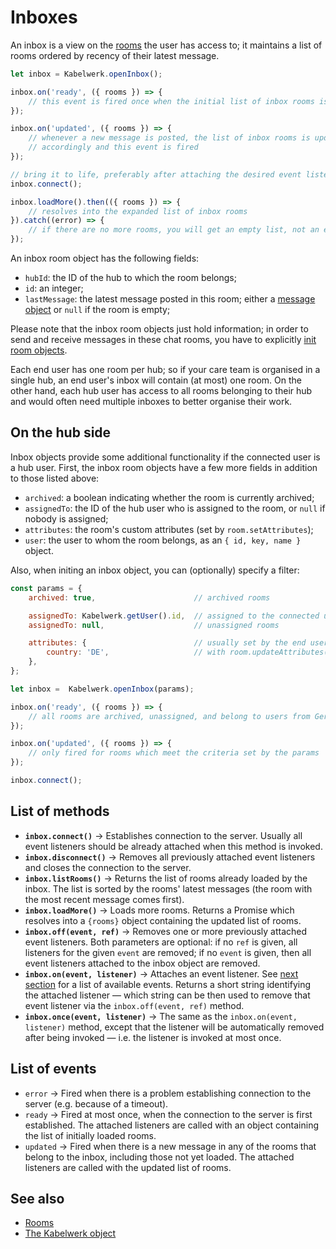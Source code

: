 # Inboxes

An inbox is a view on the [rooms](./rooms.md) the user has access to; it maintains a list of rooms ordered by recency of their latest message.

```js
let inbox = Kabelwerk.openInbox();

inbox.on('ready', ({ rooms }) => {
    // this event is fired once when the initial list of inbox rooms is loaded
});

inbox.on('updated', ({ rooms }) => {
    // whenever a new message is posted, the list of inbox rooms is updated
    // accordingly and this event is fired
});

// bring it to life, preferably after attaching the desired event listeners
inbox.connect();

inbox.loadMore().then(({ rooms }) => {
    // resolves into the expanded list of inbox rooms
}).catch((error) => {
    // if there are no more rooms, you will get an empty list, not an error
});
```

An inbox room object has the following fields:

- `hubId`: the ID of the hub to which the room belongs;
- `id`: an integer;
- `lastMessage`: the latest message posted in this room; either a [message object](./rooms.md#messaging) or `null` if the room is empty;

Please note that the inbox room objects just hold information; in order to send and receive messages in these chat rooms, you have to explicitly [init room objects](./rooms.md).

Each end user has one room per hub; so if your care team is organised in a single hub, an end user's inbox will contain (at most) one room. On the other hand, each hub user has access to all rooms belonging to their hub and would often need multiple inboxes to better organise their work.


## On the hub side

Inbox objects provide some additional functionality if the connected user is a hub user. First, the inbox room objects have a few more fields in addition to those listed above:

- `archived`: a boolean indicating whether the room is currently archived;
- `assignedTo`: the ID of the hub user who is assigned to the room, or `null` if nobody is assigned;
- `attributes`: the room's custom attributes (set by `room.setAttributes`);
- `user`: the user to whom the room belongs, as an `{ id, key, name }` object.

Also, when initing an inbox object, you can (optionally) specify a filter:

```js
const params = {
    archived: true,                      // archived rooms

    assignedTo: Kabelwerk.getUser().id,  // assigned to the connected user
    assignedTo: null,                    // unassigned rooms

    attributes: {                        // usually set by the end user client
        country: 'DE',                   // with room.updateAttributes()
    },
};

let inbox =  Kabelwerk.openInbox(params);

inbox.on('ready', ({ rooms }) => {
    // all rooms are archived, unassigned, and belong to users from Germany
});

inbox.on('updated', ({ rooms }) => {
    // only fired for rooms which meet the criteria set by the params
});

inbox.connect();
```


## List of methods

- **`inbox.connect()`** → Establishes connection to the server. Usually all event listeners should be already attached when this method is invoked.
- **`inbox.disconnect()`** → Removes all previously attached event listeners and closes the connection to the server.
- **`inbox.listRooms()`** → Returns the list of rooms already loaded by the inbox. The list is sorted by the rooms' latest messages (the room with the most recent message comes first).
- **`inbox.loadMore()`** → Loads more rooms. Returns a Promise which resolves into a `{rooms}` object containing the updated list of rooms.
- **`inbox.off(event, ref)`** → Removes one or more previously attached event listeners. Both parameters are optional: if no `ref` is given, all listeners for the given `event` are removed; if no `event` is given, then all event listeners attached to the inbox object are removed.
- **`inbox.on(event, listener)`** → Attaches an event listener. See [next section](#list-of-events) for a list of available events. Returns a short string identifying the attached listener — which string can be then used to remove that event listener via the `inbox.off(event, ref)` method.
- **`inbox.once(event, listener)`** → The same as the `inbox.on(event, listener)` method, except that the listener will be automatically removed after being invoked — i.e. the listener is invoked at most once.


## List of events

- `error` → Fired when there is a problem establishing connection to the server (e.g. because of a timeout).
- `ready` → Fired at most once, when the connection to the server is first established. The attached listeners are called with an object containing the list of initially loaded rooms.
- `updated` → Fired when there is a new message in any of the rooms that belong to the inbox, including those not yet loaded. The attached listeners are called with the updated list of rooms.


## See also

- [Rooms](./rooms.md)
- [The Kabelwerk object](./kabelwerk.md)
